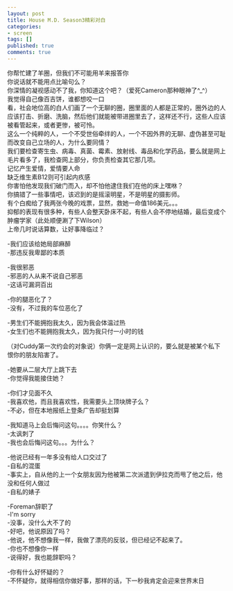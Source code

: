 ```yaml
---
layout: post
title: House M.D. Season3精彩对白
categories:
- screen
tags: []
published: true
comments: true
---
```

<p><p>你帮忙建了羊圈，但我们不可能用羊来报答你<br />你说话就不能用点比喻句么？<br />你深情的凝视感动不了我，你知道这个吧？（爱死Cameron那种眼神了^_^）<br />我觉得自己像百吉饼，谁都想咬一口<br />看，社会地位高的白人们画了一个无聊的圈，圈里面的人都是正常的，圈外边的人应该打击、折磨、洗脑，然后他们就能被带进圈里去了，这样还不行，这些人应该被看管起来，或者更惨，被可怜。<br />这么一个纯粹的人，一个不受世俗牵绊的人，一个不因外界的无聊、虚伪甚至可耻而改变自己立场的人，为什么要同情？<br />我们要检查寄生虫、病毒、真菌、霉素、放射线、毒品和化学药品，要么就是网上毛片看多了，我检查网上部分，你负责检查其它那几项。<br />记忆产生爱情，爱情要人命<br />缺乏维生素B12则可引起内疚感<br />你害怕他发现我们破门而入，却不怕他逮住我们在他的床上嘿咻？<br />你搞错了一些事情吧，该迟到的是摇滚明星，不是明星的摄影师。<br />有个白痴给了我两张今晚的戏票，显然，救她一命值186美元。。。<br />抑郁的表现有很多种，有些人会整天卧床不起，有些人会不停地结婚，最后变成个肿瘤学家（此处顺便涮了下Wilson）<br />上帝几时说话算数，让好事降临过？</p>
<p>-我们应该给她局部麻醉<br />-那违反我卑鄙的本质</p>
<p>-我很邪恶<br />-邪恶的人从来不说自己邪恶<br />-这话可漏洞百出</p>
<p>-你的腿恶化了？<br />-没有，不过我的车位恶化了</p>
<p>-男生们不能拥抱我太久，因为我会体温过热<br />-女生们也不能拥抱我太久，因为我只付一小时的钱</p>
<p>（对Cuddy第一次约会的对象说）你俩一定是网上认识的，要么就是被某个私下恨你的朋友陷害了。</p>
<p>-她要从二层大厅上跳下去<br />-你觉得我能接住她？</p>
<p>-你们才见面不久<br />-我喜欢他，而且我喜欢性，我需要头上顶块牌子么？<br />-不必，但在本地报纸上登条广告却挺划算</p>
<p>-我知道马上会后悔问这句。。。。你笑什么？<br />-太讽刺了<br />-我也会后悔问这句。。。为什么？</p>
<p>-他说已经有一年多没有给人口交过了<br />-自私的混蛋<br />-事实上，自从他的上一个女朋友因为他被第二次派遣到伊拉克而甩了他之后，他没和任何人做过<br />-自私的婊子</p>
<p>-Foreman辞职了<br />-I'm sorry<br />-没事，没什么大不了的<br />-好吧，他说原因了吗？<br />-他说，他不想像我一样，我做了漂亮的反驳，但已经记不起来了。<br />-你也不想像你一样<br />-说得好，我也能辞职吗？</p>
<p>-你有什么好怀疑的？<br />-不怀疑你，就得相信你做好事，那样的话，下一秒我肯定会迎来世界末日</p></p>
